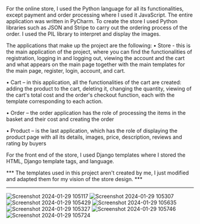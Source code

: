 For the online store, I used the Python language for all its functionalities, except payment and order processing where I used it
JavaScript. The entire application was written in PyCharm. To create the store I used Python libraries such as JSON and Stripe to carry out the ordering process of the order. I used the PIL library to interpret and display the images.


The applications that make up the project are the following:
• Store - this is the main application of the project, where you can find the functionalities of registration, logging in and logging out, viewing the account and the cart and what appears on the main page together with the main templates for the main page, register, login, account, and cart.

• Cart – in this application, all the functionalities of the cart are created: adding the product to the cart, deleting it, changing the quantity, viewing
of the cart's total cost and the order's checkout function, each with the template corresponding to each action.

• Order – the order application has the role of processing the items in the basket and their cost and creating the order

• Product – is the last application, which has the role of displaying the product page with all its details, images, price, description, reviews and rating
by buyers


For the front end of the store, I used Django templates where I stored the HTML, Django template tags, and language.

*** The templates used in this project aren't created by me,  I just modified and adapted them for my vision of the store design. ***


------------------------------------------------------------------------------------------------------------------------------------------------------------

![Screenshot 2024-01-29 105117](https://github.com/ialin77/Brain-Boost/assets/135040997/6e0be359-0bb6-4791-9503-fad0313b4c17)
![Screenshot 2024-01-29 105307](https://github.com/ialin77/Brain-Boost/assets/135040997/1187d57a-2c3e-4980-9822-8e1885e264e5)
![Screenshot 2024-01-29 105429](https://github.com/ialin77/Brain-Boost/assets/135040997/49357202-de23-4e0f-99ce-76d3c25aa4a0)
![Screenshot 2024-01-29 105635](https://github.com/ialin77/Brain-Boost/assets/135040997/0f005efc-2567-459c-bbb0-5ff0cc0b9408)
![Screenshot 2024-01-29 105327](https://github.com/ialin77/Brain-Boost/assets/135040997/7f078143-29c1-4a8e-aa8d-02cb94d541f5)
![Screenshot 2024-01-29 105746](https://github.com/ialin77/Brain-Boost/assets/135040997/71040cc2-3063-4cc6-aef3-fea02938ce74)
![Screenshot 2024-01-29 105724](https://github.com/ialin77/Brain-Boost/assets/135040997/cb92e5bd-75cd-46fa-8437-7e46326d9133)
